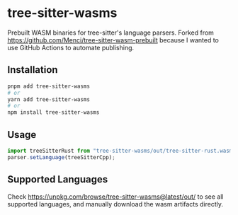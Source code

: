 # tree-sitter-wasms
Prebuilt WASM binaries for tree-sitter's language parsers. Forked from https://github.com/Menci/tree-sitter-wasm-prebuilt because I wanted to use GitHub Actions to automate publishing.

## Installation

```bash
pnpm add tree-sitter-wasms
# or
yarn add tree-sitter-wasms
# or
npm install tree-sitter-wasms
```

## Usage

```ts
import treeSitterRust from "tree-sitter-wasms/out/tree-sitter-rust.wasm"
parser.setLanguage(treeSitterCpp);
```

## Supported Languages

Check https://unpkg.com/browse/tree-sitter-wasms@latest/out/ to see all supported languages, and manually download the wasm artifacts directly.
